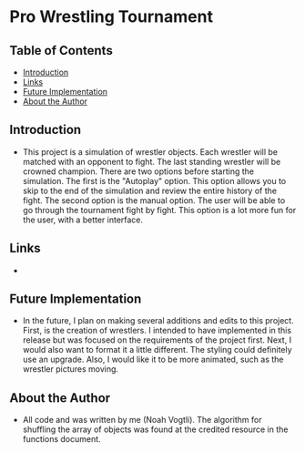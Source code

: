 # Pro Wrestling Tournament

## Table of Contents
- [Introduction](#introduction)
- [Links](#links)
- [Future Implementation](#future-implementation)
- [About the Author](#about-the-author)

## Introduction
- This project is a simulation of wrestler objects. Each wrestler will be matched with an opponent to fight. The last standing wrestler will be crowned champion. There are two options before starting the simulation. The first is the "Autoplay" option. This option allows you to skip to the end of the simulation and review the entire history of the fight. The second option is the manual option. The user will be able to go through the tournament fight by fight. This option is a lot more fun for the user, with a better interface.

## Links
- 

## Future Implementation
- In the future, I plan on making several additions and edits to this project. First, is the creation of wrestlers. I intended to have implemented in this release but was focused on the requirements of the project first. Next, I would also want to format it a little different. The styling could definitely use an upgrade. Also, I would like it to be more animated, such as the wrestler pictures moving.

## About the Author
- All code and was written by me (Noah Vogtli). The algorithm for shuffling the array of objects was found at the credited resource in the functions document.
